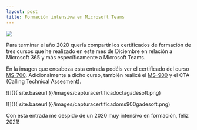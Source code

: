 ```yaml
---
layout: post
title: Formación intensiva en Microsoft Teams
---
```



![](jcarlosmartin.github.io/images/capturacertificadoms700gadesoft.png)

Para terminar el año 2020 quería compartir los certificados de formación de tres cursos que he realizado en este mes de Diciembre en relación a Microsoft 365 y más específicamente a Microsoft Teams.

En la imagen que encabeza esta entrada podéis ver el certificado del curso [MS-700](https://docs.microsoft.com/es-es/learn/certifications/courses/ms-700t00). Adicionalmente a dicho curso, también realicé el [MS-900](https://docs.microsoft.com/es-es/learn/certifications/courses/ms-900t01) y el CTA (Calling Technical Assesment).

![]({{ site.baseurl }}/images/capturacertificadoctagadesoft.png)

![]({{ site.baseurl }}/images/capturacertificadoms900gadesoft.png)

Con esta entrada me despido de un 2020 muy intensivo en formación, feliz 2021!

